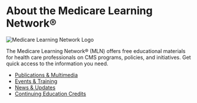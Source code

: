 # About the Medicare Learning Network®

![Medicare Learning Network Logo](http://localhost:9000/pipc/images/intro/MLN-Logo.gif)

The Medicare Learning Network® (MLN) offers free educational materials for health care professionals on CMS programs, policies, and initiatives. Get quick access to the information you need.

-   [Publications & Multimedia](https://www.cms.gov/Outreach-and-Education/Medicare-Learning-Network-MLN/MLNProducts/index.html)
-   [Events & Training](https://www.cms.gov/Outreach-and-Education/Medicare-Learning-Network-MLN/MLNGenInfo/Events-and-Training.html)
-   [News & Updates](https://www.cms.gov/Outreach-and-Education/Outreach/FFSProvPartProg/Index.html)
-   [Continuing Education Credits](https://www.cms.gov/Outreach-and-Education/Medicare-Learning-Network-MLN/MLNGenInfo/Continuing-Education.html)
<!--stackedit_data:
eyJoaXN0b3J5IjpbNTMxODg2NTQ0XX0=
-->